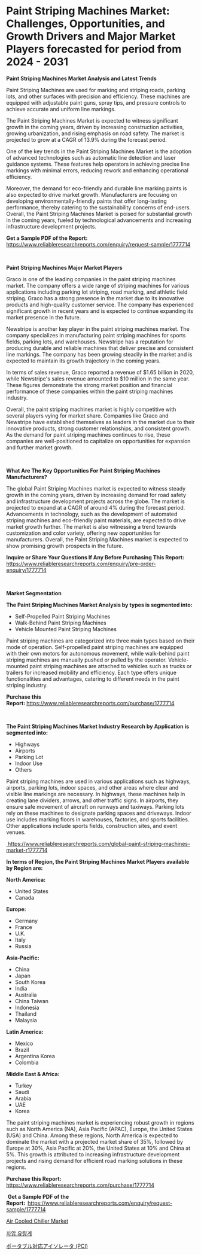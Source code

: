 <p><h1>Paint Striping Machines Market: Challenges, Opportunities, and Growth Drivers and Major Market Players forecasted for period from 2024 - 2031</h1></p><p><strong>Paint Striping Machines Market Analysis and Latest Trends</strong></p>
<p><p>Paint Striping Machines are used for marking and striping roads, parking lots, and other surfaces with precision and efficiency. These machines are equipped with adjustable paint guns, spray tips, and pressure controls to achieve accurate and uniform line markings.</p><p>The Paint Striping Machines Market is expected to witness significant growth in the coming years, driven by increasing construction activities, growing urbanization, and rising emphasis on road safety. The market is projected to grow at a CAGR of 13.9% during the forecast period.</p><p>One of the key trends in the Paint Striping Machines Market is the adoption of advanced technologies such as automatic line detection and laser guidance systems. These features help operators in achieving precise line markings with minimal errors, reducing rework and enhancing operational efficiency.</p><p>Moreover, the demand for eco-friendly and durable line marking paints is also expected to drive market growth. Manufacturers are focusing on developing environmentally-friendly paints that offer long-lasting performance, thereby catering to the sustainability concerns of end-users. Overall, the Paint Striping Machines Market is poised for substantial growth in the coming years, fueled by technological advancements and increasing infrastructure development projects.</p></p>
<p><strong>Get a Sample PDF of the Report:&nbsp;</strong> <a href="https://www.reliableresearchreports.com/enquiry/request-sample/1777714">https://www.reliableresearchreports.com/enquiry/request-sample/1777714</a></p>
<p>&nbsp;</p>
<p><strong>Paint Striping Machines Major Market Players</strong></p>
<p><p>Graco is one of the leading companies in the paint striping machines market. The company offers a wide range of striping machines for various applications including parking lot striping, road marking, and athletic field striping. Graco has a strong presence in the market due to its innovative products and high-quality customer service. The company has experienced significant growth in recent years and is expected to continue expanding its market presence in the future.</p><p>Newstripe is another key player in the paint striping machines market. The company specializes in manufacturing paint striping machines for sports fields, parking lots, and warehouses. Newstripe has a reputation for producing durable and reliable machines that deliver precise and consistent line markings. The company has been growing steadily in the market and is expected to maintain its growth trajectory in the coming years.</p><p>In terms of sales revenue, Graco reported a revenue of $1.65 billion in 2020, while Newstripe's sales revenue amounted to $10 million in the same year. These figures demonstrate the strong market position and financial performance of these companies within the paint striping machines industry.</p><p>Overall, the paint striping machines market is highly competitive with several players vying for market share. Companies like Graco and Newstripe have established themselves as leaders in the market due to their innovative products, strong customer relationships, and consistent growth. As the demand for paint striping machines continues to rise, these companies are well-positioned to capitalize on opportunities for expansion and further market growth.</p></p>
<p>&nbsp;</p>
<p><strong>What Are The Key Opportunities For Paint Striping Machines Manufacturers?</strong></p>
<p><p>The global Paint Striping Machines market is expected to witness steady growth in the coming years, driven by increasing demand for road safety and infrastructure development projects across the globe. The market is projected to expand at a CAGR of around 4% during the forecast period. Advancements in technology, such as the development of automated striping machines and eco-friendly paint materials, are expected to drive market growth further. The market is also witnessing a trend towards customization and color variety, offering new opportunities for manufacturers. Overall, the Paint Striping Machines market is expected to show promising growth prospects in the future.</p></p>
<p><strong>Inquire or Share Your Questions If Any Before Purchasing This Report:</strong> <a href="https://www.reliableresearchreports.com/enquiry/pre-order-enquiry/1777714">https://www.reliableresearchreports.com/enquiry/pre-order-enquiry/1777714</a></p>
<p>&nbsp;</p>
<p><strong>Market Segmentation</strong></p>
<p><strong>The Paint Striping Machines Market Analysis by types is segmented into:</strong></p>
<p><ul><li>Self-Propelled Paint Striping Machines</li><li>Walk-Behind Paint Striping Machines</li><li>Vehicle Mounted Paint Striping Machines</li></ul></p>
<p><p>Paint striping machines are categorized into three main types based on their mode of operation. Self-propelled paint striping machines are equipped with their own motors for autonomous movement, while walk-behind paint striping machines are manually pushed or pulled by the operator. Vehicle-mounted paint striping machines are attached to vehicles such as trucks or trailers for increased mobility and efficiency. Each type offers unique functionalities and advantages, catering to different needs in the paint striping industry.</p></p>
<p><strong>Purchase this Report:&nbsp;</strong><a href="https://www.reliableresearchreports.com/purchase/1777714">https://www.reliableresearchreports.com/purchase/1777714</a></p>
<p>&nbsp;</p>
<p><strong>The Paint Striping Machines Market Industry Research by Application is segmented into:</strong></p>
<p><ul><li>Highways</li><li>Airports</li><li>Parking Lot</li><li>Indoor Use</li><li>Others</li></ul></p>
<p><p>Paint striping machines are used in various applications such as highways, airports, parking lots, indoor spaces, and other areas where clear and visible line markings are necessary. In highways, these machines help in creating lane dividers, arrows, and other traffic signs. In airports, they ensure safe movement of aircraft on runways and taxiways. Parking lots rely on these machines to designate parking spaces and driveways. Indoor use includes marking floors in warehouses, factories, and sports facilities. Other applications include sports fields, construction sites, and event venues.</p></p>
<p><a href="https://www.reliableresearchreports.com/global-paint-striping-machines-market-r1777714">&nbsp;https://www.reliableresearchreports.com/global-paint-striping-machines-market-r1777714</a></p>
<p><strong>In terms of Region, the Paint Striping Machines Market Players available by Region are:</strong></p>
<p>
    <p> <strong> North America: </strong>
        <ul>
            <li>United States</li>
            <li>Canada</li>
        </ul>
        </p> 
    <p> <strong> Europe: </strong>
        <ul>
            <li>Germany</li>
            <li>France</li>
            <li>U.K.</li>
            <li>Italy</li>
            <li>Russia</li>
        </ul>
        </p> 
    <p> <strong> Asia-Pacific: </strong>
        <ul>
            <li>China</li>
            <li>Japan</li>
            <li>South Korea</li>
            <li>India</li>
            <li>Australia</li>
            <li>China Taiwan</li>
            <li>Indonesia</li>
            <li>Thailand</li>
            <li>Malaysia</li>
        </ul>
        </p> 
    <p> <strong> Latin America: </strong>
        <ul>
            <li>Mexico</li>
            <li>Brazil</li>
            <li>Argentina Korea</li>
            <li>Colombia</li>
        </ul>
        </p> 
    <p> <strong> Middle East & Africa: </strong>
        <ul>
            <li>Turkey</li>
            <li>Saudi</li>
            <li>Arabia</li>
            <li>UAE</li>
            <li>Korea</li>
        </ul>
    </p>
    </p>
<p><p>The paint striping machines market is experiencing robust growth in regions such as North America (NA), Asia Pacific (APAC), Europe, the United States (USA) and China. Among these regions, North America is expected to dominate the market with a projected market share of 35%, followed by Europe at 30%, Asia Pacific at 20%, the United States at 10% and China at 5%. This growth is attributed to increasing infrastructure development projects and rising demand for efficient road marking solutions in these regions.</p></p>
<p><strong>Purchase this Report: </strong><a href="https://www.reliableresearchreports.com/purchase/1777714">https://www.reliableresearchreports.com/purchase/1777714</a></p>
<p>&nbsp;<strong>Get a Sample PDF of the Report:&nbsp;&nbsp;</strong><a href="https://www.reliableresearchreports.com/enquiry/request-sample/1777714">https://www.reliableresearchreports.com/enquiry/request-sample/1777714</a></p>
<p><strong></strong></p>
<p><p><a href="https://github.com/castoriffic/Market-Research-Report-List-5/blob/main/air-cooled-chiller-market.md">Air Cooled Chiller Market</a></p><p><a href="https://github.com/akzkkws047661437/Market-Research-Report-List-2/blob/main/7325309166207.md">차압 유량계</a></p><p><a href="https://github.com/tubbs463/Market-Research-Report-List-1/blob/main/5692959155565.md">ポータブル対応アイソレータ (PCI)</a></p></p>